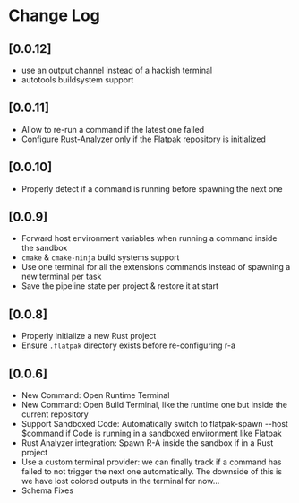 # Change Log

## [0.0.12]

- use an output channel instead of a hackish terminal
- autotools buildsystem support

## [0.0.11]

- Allow to re-run a command if the latest one failed
- Configure Rust-Analyzer only if the Flatpak repository is initialized

## [0.0.10]

- Properly detect if a command is running before spawning the next one

## [0.0.9]

- Forward host environment variables when running a command inside the sandbox
- `cmake` & `cmake-ninja` build systems support
- Use one terminal for all the extensions commands instead of spawning a new terminal per task
- Save the pipeline state per project & restore it at start

## [0.0.8]

- Properly initialize a new Rust project
- Ensure `.flatpak` directory exists before re-configuring r-a

## [0.0.6]

- New Command: Open Runtime Terminal
- New Command: Open Build Terminal, like the runtime one but inside the current repository
- Support Sandboxed Code: Automatically switch to flatpak-spawn --host $command if Code is running in a sandboxed environment like Flatpak
- Rust Analyzer integration: Spawn R-A inside the sandbox if in a Rust project
- Use a custom terminal provider: we can finally track if a command has failed to not trigger the next one automatically. The downside of this is we have lost colored outputs in the terminal for now...
- Schema Fixes
